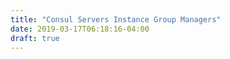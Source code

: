 ```yaml
---
title: "Consul Servers Instance Group Managers"
date: 2019-03-17T06:18:16-04:00
draft: true
---
```


